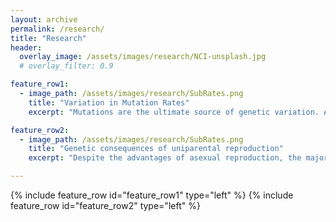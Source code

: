 ```yaml
---
layout: archive
permalink: /research/
title: "Research"
header:
  overlay_image: /assets/images/research/NCI-unsplash.jpg
  # overlay_filter: 0.9

feature_row1:
  - image_path: /assets/images/research/SubRates.png
    title: "Variation in Mutation Rates"
    excerpt: "Mutations are the ultimate source of genetic variation. Although it has become easier to obtain good estimate of mutation rates, we still know very little about how these rates vary within and between species. My research utilizes bioinformatic analyses to estimate the mutations rates for different types of mutations (single nucleotide substitutions, indels, copy number variants, microsatellites, transposable elements) from mutation accumulation lines of *Daphnia magna*. I have found significant intraspecific variation in mutations rates between genotypes and populations as well as between the nuclear and mitochondrial genome ([Ho *et al.*, 2020]( https://doi.org/10.1093/molbev/msaa142)). It is also becoming clear that rates for different mutation types do not strongly covary across genotypes ([Ho *et al.*, 2019]( https://doi.org/10.1093/molbev/msz118)). These results have implications for the evolution of mutation rates and their impacts on the genome."

feature_row2:
  - image_path: /assets/images/research/SubRates.png
    title: "Genetic consequences of uniparental reproduction"
    excerpt: "Despite the advantages of asexual reproduction, the majority of species are sexual and outcrossing. The rarity of highly clonal/selfing species may be attributed to their low efficacy of selection, leading to the accumulation of deleterious mutations and eventual extinction. By incorporating biologically relevant parameters to existing population genetics theory, I showed that: i) the rate of deleterious mutation accumulation is elevated in selfing species experiencing fluctuations in selection (([*Ho et al.*, 2018]( https://doi.org/10.1111/evo.13553)), ii) asexual/selfing species are less likely to outcompete sexual/outcrossing species when descendants inherit their deleterious mutation load (([*Ho et al.*, 2017]( https://doi.org/10.1111/evo.13260)). In addition to my theoretical work, I have also revealed genomic signatures indicative of long-term asexual reproduction and low selection efficacy in the duckweed, *Spirodela polyrhiza* ([*Ho et al.*, 2019](https://doi.org/10.1111/nph.16056))."

---
```


{% include feature_row id="feature_row1" type="left" %}
{% include feature_row id="feature_row2" type="left" %}